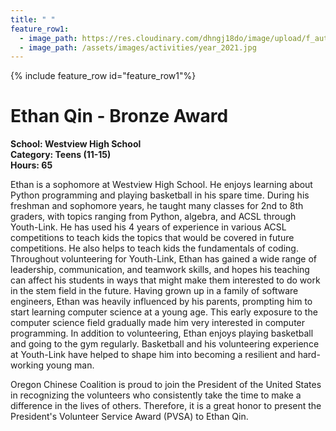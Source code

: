 ```yaml
---
title: " "
feature_row1:
  - image_path: https://res.cloudinary.com/dhngj18do/image/upload/f_auto,q_auto/v1/images/pvsa/2021_Ethan_Qin
  - image_path: /assets/images/activities/year_2021.jpg
---
```


{% include feature_row id="feature_row1"%}

# Ethan Qin - Bronze Award

**School: Westview High School**  
**Category: Teens (11-15)**  
**Hours: 65**  

Ethan is a sophomore at Westview High School. He enjoys learning about Python programming and playing basketball in his spare time. During his freshman and sophomore years, he taught many classes for 2nd to 8th graders, with topics ranging from Python, algebra, and ACSL through Youth-Link. He has used his 4 years of experience in various ACSL competitions to teach kids the topics that would be covered in future competitions. He also helps to teach kids the fundamentals of coding. Throughout volunteering for Youth-Link, Ethan has gained a wide range of leadership, communication, and teamwork skills, and hopes his teaching can affect his students in ways that might make them interested to do work in the stem field in the future. Having grown up in a family of software engineers, Ethan was heavily influenced by his parents, prompting him to start learning computer science at a young age. This early exposure to the computer science field gradually made him very interested in computer programming. In addition to volunteering, Ethan enjoys playing basketball and going to the gym regularly. Basketball and his volunteering experience at Youth-Link have helped to shape him into becoming a resilient and hard-working young man.

Oregon Chinese Coalition is proud to join the President of the United States in recognizing the volunteers who consistently take the time to make a difference in the lives of others. Therefore, it is a great honor to present the President's Volunteer Service Award (PVSA) to Ethan Qin.
